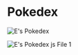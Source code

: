 # Pokedex
![E's Pokedex](https://user-images.githubusercontent.com/84244408/121811898-c9869f80-cc5d-11eb-93c1-5648e2670158.jpg)

![E's Pokedex js File 1](https://user-images.githubusercontent.com/84244408/121811949-faff6b00-cc5d-11eb-92a5-cdfe8338f894.jpg)
